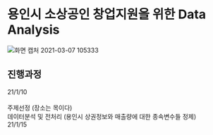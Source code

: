 # **용인시 소상공인 창업지원을 위한 Data Analysis** <br>

![화면 캡처 2021-03-07 105333](https://user-images.githubusercontent.com/74548737/110226514-705af180-7f33-11eb-9fc0-6429f6fde069.jpg)

## 진행과정 <br>

21/1/10 <br>
<br>
주제선정 (장소는 목이다) <br>
데이터분석 및 전처리 (용인시 상권정보와 매출량에 대한 종속변수들 정제) <br>
21/1/15 <br>








